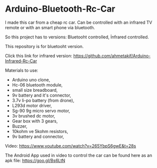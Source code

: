 # Arduino-Bluetooth-Rc-Car
I made this car from a cheap rc car. Can be controlled with an infrared TV remote or with an smart phone via bluetooth. 

So this project has to versions:
 Bluetooht controlled,
 İnfrared controlled.
 
This repository is for bluetooht version.

Click this link for infrared version: https://github.com/ahmetakif/Arduino-Infrared-Rc-Car

Materials to use:
- Arduino uno clone, 
- Hc-06 bluetooth module, 
- small size breadboard, 
- 9v battery and it's connector, 
- 3.7v li-po battery (from drone), 
- L293d motor driver, 
- Sg-90 9g micro servo motor, 
- 3v brushed dc motor, 
- Gear box with 3 gears, 
- Buzzer, 
- 10kohm ve 5kohm resistors, 
- 9v battery and connector,

Video: https://www.youtube.com/watch?v=265YbpS6gwE&t=28s

The Android App used in video to control the car can be found here as an apk file: https://goo.gl/Bs6LtN
